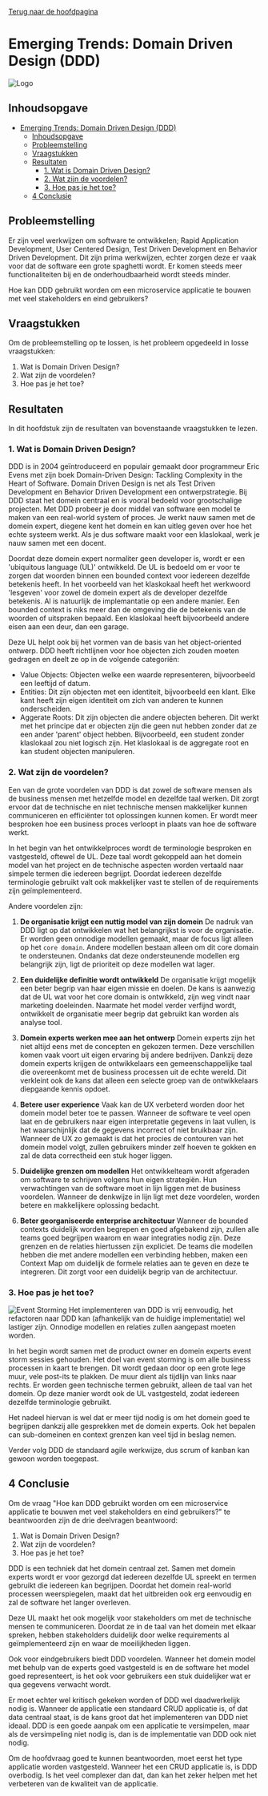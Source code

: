 [Terug naar de hoofdpagina](../../Readme.md)

# Emerging Trends: Domain Driven Design (DDD)

![Logo](images/ddd_logo.jpg)

## Inhoudsopgave

- [Emerging Trends: Domain Driven Design (DDD)](#emerging-trends-domain-driven-design-ddd)
  - [Inhoudsopgave](#inhoudsopgave)
  - [Probleemstelling](#probleemstelling)
  - [Vraagstukken](#vraagstukken)
  - [Resultaten](#resultaten)
    - [1. Wat is Domain Driven Design?](#1-wat-is-domain-driven-design)
    - [2. Wat zijn de voordelen?](#2-wat-zijn-de-voordelen)
    - [3. Hoe pas je het toe?](#3-hoe-pas-je-het-toe)
  - [4 Conclusie](#4-conclusie)

## Probleemstelling

Er zijn veel werkwijzen om software te ontwikkelen; Rapid Application Development, User Centered Design, Test Driven Development en Behavior Driven Development. Dit zijn prima werkwijzen, echter zorgen deze er vaak voor dat de software een grote spaghetti wordt. Er komen steeds meer functionaliteiten bij en de onderhoudbaarheid wordt steeds minder.

Hoe kan DDD gebruikt worden om een microservice applicatie te bouwen met veel stakeholders en eind gebruikers?

## Vraagstukken

Om de probleemstelling op te lossen, is het probleem opgedeeld in losse vraagstukken:

1. Wat is Domain Driven Design?
2. Wat zijn de voordelen?
3. Hoe pas je het toe?

## Resultaten

In dit hoofdstuk zijn de resultaten van bovenstaande vraagstukken te lezen.

### 1. Wat is Domain Driven Design?

DDD is in 2004 geïntroduceerd en populair gemaakt door programmeur Eric Evens met zijn boek Domain-Driven Design: Tackling Complexity in the Heart of Software.
Domain Driven Design is net als Test Driven Development en Behavior Driven Development een ontwerpstrategie. Bij DDD staat het domein centraal en is vooral bedoeld voor grootschalige projecten. Met DDD probeer je door middel van software een model te maken van een real-world system of proces. Je werkt nauw samen met de domein expert, diegene kent het domein en kan uitleg geven over hoe het echte systeem werkt. Als je dus software maakt voor een klaslokaal, werk je nauw samen met een docent.

Doordat deze domein expert normaliter geen developer is, wordt er een 'ubiquitous language (UL)' ontwikkeld. De UL is bedoeld om er voor te zorgen dat woorden binnen een bounded context voor iedereen dezelfde betekenis heeft. In het voorbeeld van het klaskokaal heeft het werkwoord 'lesgeven' voor zowel de domein expert als de developer dezelfde betekenis. Al is natuurlijk de implemantatie op een andere manier. Een bounded context is niks meer dan de omgeving die de betekenis van de woorden of uitspraken bepaald. Een klaslokaal heeft bijvoorbeeld andere eisen aan een deur, dan een garage.

Deze UL helpt ook bij het vormen van de basis van het object-oriented ontwerp. DDD heeft richtlijnen voor hoe objecten zich zouden moeten gedragen en deelt ze op in de volgende categoriën:

- Value Objects: Objecten welke een waarde representeren, bijvoorbeeld een leeftijd of datum.
- Entities: Dit zijn objecten met een identiteit, bijvoorbeeld een klant. Elke kant heeft zijn eigen identiteit om zich van anderen te kunnen onderscheiden.
- Aggerate Roots: Dit zijn objecten die andere objecten beheren. Dit werkt met het principe dat er objecten zijn die geen nut hebben zonder dat ze een ander 'parent' object hebben. Bijvoorbeeld, een student zonder klaslokaal zou niet logisch zijn. Het klaslokaal is de aggregate root en kan student objecten manipuleren.

### 2. Wat zijn de voordelen?

Een van de grote voordelen van DDD is dat zowel de software mensen als de business mensen met hetzelfde model en dezelfde taal werken. Dit zorgt ervoor dat de technische en niet technische mensen makkelijker kunnen communiceren en efficiënter tot oplossingen kunnen komen. Er wordt meer besproken hoe een business proces verloopt in plaats van hoe de software werkt.

In het begin van het ontwikkelproces wordt de terminologie besproken en vastgesteld, oftewel de UL. Deze taal wordt gekoppeld aan het domein model van het project en de technische aspecten worden vertaald naar simpele termen die iedereen begrijpt.
Doordat iedereen dezelfde terminologie gebruikt valt ook makkelijker vast te stellen of de requirements zijn geïmplementeerd.

Andere voordelen zijn:

1. **De organisatie krijgt een nuttig model van zijn domein**
   De nadruk van DDD ligt op dat ontwikkelen wat het belangrijkst is voor de organisatie. Er worden geen onnodige modellen gemaakt, maar de focus ligt alleen op het `core domain`. Andere modellen bestaan alleen om dit core domain te ondersteunen. Ondanks dat deze ondersteunende modellen erg belangrijk zijn, ligt de prioriteit op deze modellen wat lager.

2. **Een duidelijke definitie wordt ontwikkeld**
   De organisatie krijgt mogelijk een beter begrip van haar eigen missie en doelen. De kans is aanwezig dat de UL wat voor het core domain is ontwikkeld, zijn weg vindt naar marketing doeleinden. Naarmate het model verder verfijnd wordt, ontwikkelt de organisatie meer begrip dat gebruikt kan worden als analyse tool.

3. **Domein experts werken mee aan het ontwerp**
   Domein experts zijn het niet altijd eens met de concepten en gekozen termen. Deze verschillen komen vaak voort uit eigen ervaring bij andere bedrijven. Dankzij deze domein experts krijgen de ontwikkelaars een gemeenschappelijke taal die overeenkomt met de business processen uit de echte wereld. Dit verkleint ook de kans dat alleen een selecte groep van de ontwikkelaars diepgaande kennis opdoet.

4. **Betere user experience**
   Vaak kan de UX verbeterd worden door het domein model beter toe te passen. Wanneer de software te veel open laat en de gebruikers naar eigen interpretatie gegevens in laat vullen, is het waarschijnlijk dat de gegevens incorrect of niet bruikbaar zijn. Wanneer de UX zo gemaakt is dat het procies de contouren van het domein model volgt, zullen gebruikers minder zelf hoeven te gokken en zal de data correctheid een stuk hoger liggen.

5. **Duidelijke grenzen om modellen**
   Het ontwikkelteam wordt afgeraden om software te schrijven volgens hun eigen strategiën. Hun verwachtingen van de software moet in lijn liggen met de business voordelen. Wanneer de denkwijze in lijn ligt met deze voordelen, worden betere en makkelijkere oplossing bedacht.

6. **Beter georganiseerde enterprise architectuur**
   Wanneer de bounded contexts duidelijk worden begrepen en goed afgebakend zijn, zullen alle teams goed begrijpen waarom en waar integraties nodig zijn. Deze grenzen en de relaties hiertussen zijn expliciet. De teams die modellen hebben die met andere modellen een verbinding hebben, maken een Context Map om duidelijk de formele relaties aan te geven en deze te integreren. Dit zorgt voor een duidelijk begrip van de architectuur.

### 3. Hoe pas je het toe?

![Event Storming](images/event_storming.jpg)
Het implementeren van DDD is vrij eenvoudig, het refactoren naar DDD kan (afhankelijk van de huidige implementatie) wel lastiger zijn. Onnodige modellen en relaties zullen aangepast moeten worden.

In het begin wordt samen met de product owner en domein experts event storm sessies gehouden. Het doel van event storming is om alle business processen in kaart te brengen. Dit wordt gedaan door op een grote lege muur, vele post-its te plakken. De muur dient als tijdlijn van links naar rechts. Er worden geen technische termen gebruikt, alleen de taal van het domein.
Op deze manier wordt ook de UL vastgesteld, zodat iedereen dezelfde terminologie gebruikt.

Het nadeel hiervan is wel dat er meer tijd nodig is om het domein goed te begrijpen dankzij alle gesprekken met de domein experts. Ook het bepalen can sub-domeinen en context grenzen kan veel tijd in beslag nemen.

Verder volg DDD de standaard agile werkwijze, dus scrum of kanban kan gewoon worden toegepast.

## 4 Conclusie

Om de vraag "Hoe kan DDD gebruikt worden om een microservice applicatie te bouwen met veel stakeholders en eind gebruikers?" te beantwoorden zijn de drie deelvragen beantwoord:

1. Wat is Domain Driven Design?
2. Wat zijn de voordelen?
3. Hoe pas je het toe?

DDD is een techniek dat het domein centraal zet. Samen met domein experts wordt er voor gezorgd dat iedereen dezelfde UL spreekt en termen gebruikt die iedereen kan begrijpen. Doordat het domein real-world processen weerspiegelen, maakt dat het uitbreiden ook erg eenvoudig en zal de software het langer overleven.

Deze UL maakt het ook mogelijk voor stakeholders om met de technische mensen te communiceren. Doordat ze in de taal van het domein met elkaar spreken, hebben stakeholders duidelijk door welke requirements al geïmplementeerd zijn en waar de moeilijkheden liggen.

Ook voor eindgebruikers biedt DDD voordelen. Wanneer het domein model met behulp van de experts goed vastgesteld is en de software het model goed representeert, is het ook voor gebruikers een stuk duidelijker wat er qua gegevens verwacht wordt.

Er moet echter wel kritisch gekeken worden of DDD wel daadwerkelijk nodig is. Wanneer de applicatie een standaard CRUD applicatie is, of dat data centraal staat, is de kans groot dat het implementeren van DDD niet ideaal. DDD is een goede aanpak om een applicatie te versimpelen, maar als de versimpeling niet nodig is, dan is de implementatie van DDD ook niet nodig.

Om de hoofdvraag goed te kunnen beantwoorden, moet eerst het type applicatie worden vastgesteld. Wanneer het een CRUD applicatie is, is DDD overbodig. Is het veel complexer dan dat, dan kan het zeker helpen met het verbeteren van de kwaliteit van de applicatie.
